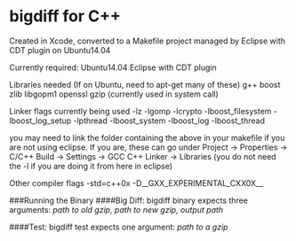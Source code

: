 bigdiff for C++
===============

Created in Xcode, converted to a Makefile project managed by Eclipse with CDT plugin on Ubuntu14.04

Currently required:
Ubuntu14.04
Eclipse with CDT plugin

Libraries needed (If on Ubuntu, need to apt-get many of these)
g++
boost
zlib
libgopm1
openssl
gzip (currently used in system call)

Linker flags currently being used
-lz
-lgomp
-lcrypto
-lboost_filesystem
-lboost_log_setup
-lpthread
-lboost_system
-lboost_log
-lboost_thread

you may need to link the folder containing the above in your makefile if you are not using eclipse. If you are, these can go under Project -> Properties -> C/C++ Build -> Settings -> GCC C++ Linker -> Libraries (you do not need the -l if you are doing it from here in eclipse)

Other compiler flags
-std=c++0x
-D__GXX_EXPERIMENTAL_CXX0X__

###Running the Binary
####Big Diff:
bigdiff binary expects three arguments: <i>path to old gzip, path to new gzip, output path</i>

####Test:
bigdiff test expects one argument: <i>path to a gzip</i>
